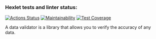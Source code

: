 ### Hexlet tests and linter status:
[![Actions Status](https://github.com/befayer/java-project-78/workflows/hexlet-check/badge.svg)](https://github.com/befayer/java-project-78/actions)
[![Maintainability](https://api.codeclimate.com/v1/badges/020e2629a12824077f7d/maintainability)](https://codeclimate.com/github/befayer/java-project-78/maintainability)
[![Test Coverage](https://api.codeclimate.com/v1/badges/020e2629a12824077f7d/test_coverage)](https://codeclimate.com/github/befayer/java-project-78/test_coverage)

A data validator is a library that allows you to verify the accuracy of any data.
